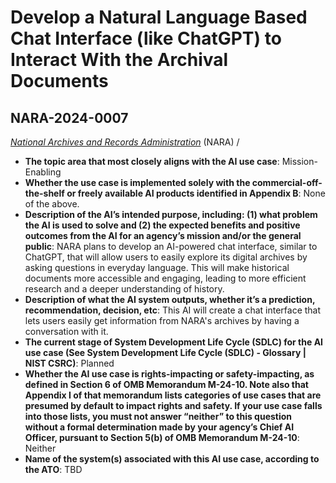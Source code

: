 # Develop a Natural Language Based Chat Interface (like ChatGPT) to Interact With the Archival Documents
## NARA-2024-0007
_[National Archives and Records Administration](<../3_agency/National Archives and Records Administration.md>)_ (NARA) / 


+ **The topic area that most closely aligns with the AI use case**: Mission-Enabling
+ **Whether the use case is implemented solely with the commercial-off-the-shelf or freely available AI products identified in Appendix B**: None of the above.
+ **Description of the AI’s intended purpose, including: (1) what problem the AI is used to solve and (2) the expected benefits and positive outcomes from the AI for an agency’s mission and/or the general public**: NARA plans to develop an AI-powered chat interface, similar to ChatGPT, that will allow users to easily explore its digital archives by asking questions in everyday language. This will make historical documents more accessible and engaging, leading to more efficient research and a deeper understanding of history.
+ **Description of what the AI system outputs, whether it’s a prediction, recommendation, decision, etc**: This AI will create a chat interface that lets users easily get information from NARA's archives by having a conversation with it.
+ **The current stage of System Development Life Cycle (SDLC) for the AI use case (See System Development Life Cycle (SDLC) - Glossary | NIST CSRC)**: Planned
+ **Whether the AI use case is rights-impacting or safety-impacting, as defined in Section 6 of OMB Memorandum M-24-10. Note also that Appendix I of that memorandum lists categories of use cases that are presumed by default to impact rights and safety. If your use case falls into those lists, you must not answer “neither” to this question without a formal determination made by your agency’s Chief AI Officer, pursuant to Section 5(b) of OMB Memorandum M-24-10**: Neither
+ **Name of the system(s) associated with this AI use case, according to the ATO**: TBD